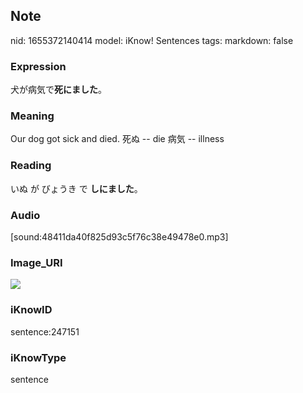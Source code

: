 ## Note
nid: 1655372140414
model: iKnow! Sentences
tags: 
markdown: false

### Expression
犬が病気で<b>死にました</b>。

### Meaning
Our dog got sick and died.
死ぬ -- die
病気 -- illness

### Reading
いぬ が びょうき で <b>しにました</b>。

### Audio
[sound:48411da40f825d93c5f76c38e49478e0.mp3]

### Image_URI
<img src="02b2b2d7d15f087c36c152deb5156a01.jpg">

### iKnowID
sentence:247151

### iKnowType
sentence
